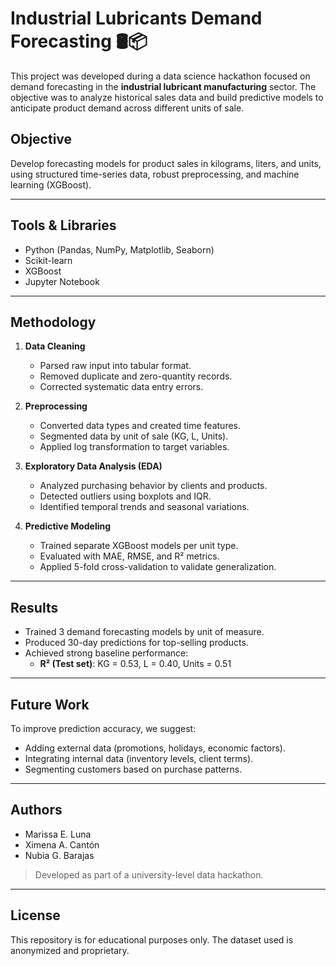 # Industrial Lubricants Demand Forecasting 🛢️📦
This project was developed during a data science hackathon focused on demand forecasting in the **industrial lubricant manufacturing** sector. The objective was to analyze historical sales data and build predictive models to anticipate product demand across different units of sale.

## Objective

Develop forecasting models for product sales in kilograms, liters, and units, using structured time-series data, robust preprocessing, and machine learning (XGBoost).

---

## Tools & Libraries

- Python (Pandas, NumPy, Matplotlib, Seaborn)
- Scikit-learn
- XGBoost
- Jupyter Notebook

---

## Methodology

1. **Data Cleaning**
   - Parsed raw input into tabular format.
   - Removed duplicate and zero-quantity records.
   - Corrected systematic data entry errors.

2. **Preprocessing**
   - Converted data types and created time features.
   - Segmented data by unit of sale (KG, L, Units).
   - Applied log transformation to target variables.

3. **Exploratory Data Analysis (EDA)**
   - Analyzed purchasing behavior by clients and products.
   - Detected outliers using boxplots and IQR.
   - Identified temporal trends and seasonal variations.

4. **Predictive Modeling**
   - Trained separate XGBoost models per unit type.
   - Evaluated with MAE, RMSE, and R² metrics.
   - Applied 5-fold cross-validation to validate generalization.

---

## Results

- Trained 3 demand forecasting models by unit of measure.
- Produced 30-day predictions for top-selling products.
- Achieved strong baseline performance:
  - **R² (Test set)**: KG = 0.53, L = 0.40, Units = 0.51

---

## Future Work

To improve prediction accuracy, we suggest:
- Adding external data (promotions, holidays, economic factors).
- Integrating internal data (inventory levels, client terms).
- Segmenting customers based on purchase patterns.

---

## Authors

- Marissa E. Luna  
- Ximena A. Cantón  
- Nubia G. Barajas

> Developed as part of a university-level data hackathon.

---

## License

This repository is for educational purposes only. The dataset used is anonymized and proprietary.

